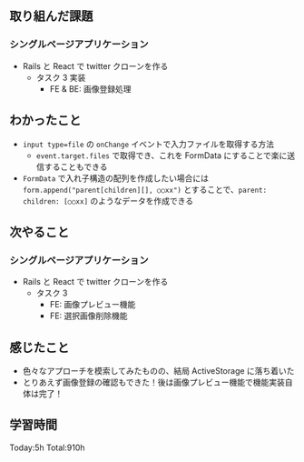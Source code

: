 ## 取り組んだ課題

### シングルページアプリケーション

- Rails と React で twitter クローンを作る
  - タスク 3 実装
    - FE & BE: 画像登録処理

## わかったこと

- `input type=file` の `onChange` イベントで入力ファイルを取得する方法
  - `event.target.files` で取得でき、これを FormData にすることで楽に送信することもできる
- `FormData` で入れ子構造の配列を作成したい場合には `form.append("parent[children][], ○○xx")` とすることで、`parent: children: [○○xx]` のようなデータを作成できる

## 次やること

### シングルページアプリケーション

- Rails と React で twitter クローンを作る
  - タスク 3
    - FE: 画像プレビュー機能
    - FE: 選択画像削除機能

## 感じたこと

- 色々なアプローチを模索してみたものの、結局 ActiveStorage に落ち着いた
- とりあえず画像登録の確認もできた！後は画像プレビュー機能で機能実装自体は完了！

## 学習時間

Today:5h Total:910h
